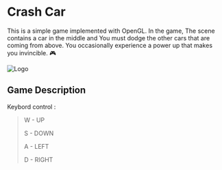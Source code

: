 
# Crash Car


This is a simple game implemented with OpenGL. In the game, The scene contains a car in the middle and You must dodge the other cars that are coming from above. You occasionally experience a power up that makes you invincible.
🎮 



![Logo](https://media.indiedb.com/images/games/1/36/35155/banner.png)


## Game Description

Keybord control :

> W - UP
> 
> S - DOWN
> 
> A - LEFT
> 
> D - RIGHT
